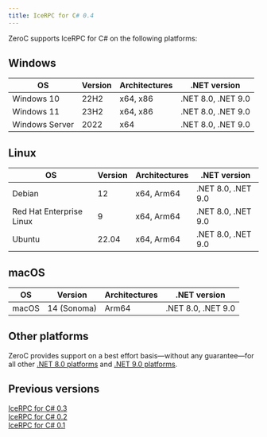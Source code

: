 ```yaml
---
title: IceRPC for C# 0.4
---
```


ZeroC supports IceRPC for C# on the following platforms:

## Windows

OS             | Version | Architectures | .NET version
---------------|---------|---------------|-------------
Windows 10     | 22H2    | x64, x86      | .NET 8.0, .NET 9.0
Windows 11     | 23H2    | x64, x86      | .NET 8.0, .NET 9.0
Windows Server | 2022    | x64           | .NET 8.0, .NET 9.0

## Linux

OS                       | Version | Architectures | .NET version
-------------------------|---------|---------------|-------------
Debian                   | 12      | x64, Arm64    | .NET 8.0, .NET 9.0
Red Hat Enterprise Linux | 9       | x64, Arm64    | .NET 8.0, .NET 9.0
Ubuntu                   | 22.04   | x64, Arm64    | .NET 8.0, .NET 9.0

## macOS

OS    | Version      | Architectures | .NET version
------|--------------|---------------|-------------
macOS | 14 (Sonoma)  | Arm64         | .NET 8.0, .NET 9.0

## Other platforms

ZeroC provides support on a best effort basis—without any guarantee—for all other [.NET 8.0 platforms]
and [.NET 9.0 platforms].

## Previous versions

[IceRPC for C# 0.3]\
[IceRPC for C# 0.2]\
[IceRPC for C# 0.1]

[IceRPC for C# 0.3]: icerpc-csharp-0_3
[IceRPC for C# 0.2]: icerpc-csharp-0_2
[IceRPC for C# 0.1]: icerpc-csharp-0_1

[.NET 8.0 platforms]: https://github.com/dotnet/core/blob/main/release-notes/8.0/supported-os.md
[.NET 9.0 platforms]: https://github.com/dotnet/core/blob/main/release-notes/9.0/supported-os.md
